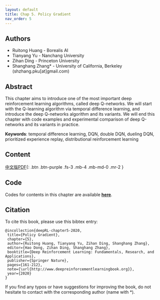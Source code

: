 ```yaml
---
layout: default
title: Chap 5. Policy Gradient
nav_order: 5
---
```


## Authors

- Ruitong Huang - Borealis AI
- Tianyang Yu - Nanchang University
- Zihan Ding - Princeton University
- Shanghang Zhang* - University of California, Berkeley (shzhang.pku[at]gmail.com)

## Abstract

This chapter aims to introduce one of the most important deep reinforcement learning algorithms, called deep Q-networks. We will start with the Q-learning algorithm via temporal difference learning, and introduce the deep Q-networks algorithm and its variants. We will end this chapter with code examples and experimental comparison of deep Q-networks and its variants in practice.

**Keywords**: temporal difference learning, DQN, double DQN, dueling DQN, prioritized experience replay, distributional reinforcement learning

## Content
[中文版PDF](/assets/pdfs/ch5.pdf){: .btn .btn-purple  .fs-3 .mb-4 .mb-md-0 .mr-2 }

## Code 

Codes for contents in this chapter are available [**here**](https://github.com/tensorlayer/tensorlayer/tree/master/examples/reinforcement\_learning).

## Citation

To cite this book, please use this bibtex entry:

```
@incollection{deepRL-chapter5-2020,
 title={Policy Gradient},
 chapter={5},
 author={Ruitong Huang, Tianyang Yu, Zihan Ding, Shanghang Zhang},
 editor={Hao Dong, Zihan Ding, Shanghang Zhang},
 booktitle={Deep Reinforcement Learning: Fundamentals, Research, and Applications},
 publisher={Springer Nature},
 pages={161-212},
 note={\url{http://www.deepreinforcementlearningbook.org}},
 year={2020}
}
```





If you find any typos or have suggestions for improving the book, do not hesitate to contact with the corresponding author (name with *).